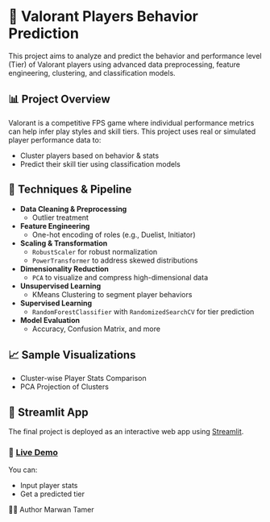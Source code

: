 # 🎯 Valorant Players Behavior Prediction

This project aims to analyze and predict the behavior and performance level (Tier) of Valorant players using advanced data preprocessing, feature engineering, clustering, and classification models.

## 📊 Project Overview

Valorant is a competitive FPS game where individual performance metrics can help infer play styles and skill tiers. This project uses real or simulated player performance data to:

- Cluster players based on behavior & stats
- Predict their skill tier using classification models

## 🧠 Techniques & Pipeline

- **Data Cleaning & Preprocessing**
  - Outlier treatment
- **Feature Engineering**
  - One-hot encoding of roles (e.g., Duelist, Initiator)
- **Scaling & Transformation**
  - `RobustScaler` for robust normalization
  - `PowerTransformer` to address skewed distributions
- **Dimensionality Reduction**
  - `PCA` to visualize and compress high-dimensional data
- **Unsupervised Learning**
  - KMeans Clustering to segment player behaviors
- **Supervised Learning**
  - `RandomForestClassifier` with `RandomizedSearchCV` for tier prediction
- **Model Evaluation**
  - Accuracy, Confusion Matrix, and more

## 📈 Sample Visualizations

- Cluster-wise Player Stats Comparison
- PCA Projection of Clusters

## 🚀 Streamlit App

The final project is deployed as an interactive web app using [Streamlit](https://streamlit.io/).

### 🔗 [Live Demo](https://valorant-behavior-prediction-rcgztpggzt5m8ssat2kwyr.streamlit.app/)

You can:
- Input player stats
- Get a predicted tier

🙋‍♂️ Author
Marwan Tamer
